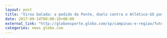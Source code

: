 ```yaml
---
layout: post
title: "Virou balada: a pedido da Ponte, duelo contra o Atlético-GO pasa para as 21h de sábado"
date: 2017-09-14T00:00:10+00:00
external_link: "http://globoesporte.globo.com/sp/campinas-e-regiao/futebol/brasileirao-serie-a/noticia/a-pedido-da-ponte-duelo-contra-o-atletico-go-passa-para-as-21h-de-sabado.ghtml"
categories: news globo.com
---
```

